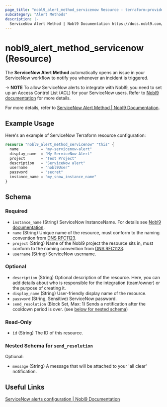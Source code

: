 ```yaml
---
page_title: "nobl9_alert_method_servicenow Resource - terraform-provider-nobl9"
subcategory: "Alert Methods"
description: |-
  ServiceNow Alert Method | Nobl9 Documentation https://docs.nobl9.com/alerting/alert-methods/servicenow
---
```


# nobl9_alert_method_servicenow (Resource)

The **ServiceNow Alert Method** automatically opens an issue in your ServiceNow workflow to notify you whenever an incident is triggered.

-> **NOTE** To allow ServiceNow alerts to integrate with Nobl9, you need to set up an Access Control List (ACL) for your ServiceNow users. Refer to [Nobl9 documentation](https://docs.nobl9.com/alerting/alert-methods/servicenow) for more details.

For more details, refer to [ServiceNow Alert Method | Nobl9 Documentation](https://docs.nobl9.com/alerting/alert-methods/servicenow).

## Example Usage

Here's an example of ServiceNow Terraform resource configuration:

```terraform
resource "nobl9_alert_method_servicenow" "this" {
  name          = "my-servicenow-alert"
  display_name  = "My ServiceNow Alert"
  project       = "Test Project"
  description   = "ServiceNow alert"
  username      = "nobl9User"
  password      = "secret"
  instance_name = "my_snow_instance_name"
}
```

<!-- schema generated by tfplugindocs -->
## Schema

### Required

- `instance_name` (String) ServiceNow InstanceName. For details see [Nobl9 documentation](https://docs.nobl9.com/alerting/alert-methods/servicenow#servicenow-credentials).
- `name` (String) Unique name of the resource, must conform to the naming convention from [DNS RFC1123](https://kubernetes.io/docs/concepts/overview/working-with-objects/names/#names).
- `project` (String) Name of the Nobl9 project the resource sits in, must conform to the naming convention from [DNS RFC1123](https://kubernetes.io/docs/concepts/overview/working-with-objects/names/#names).
- `username` (String) ServiceNow username.

### Optional

- `description` (String) Optional description of the resource. Here, you can add details about who is responsible for the integration (team/owner) or the purpose of creating it.
- `display_name` (String) User-friendly display name of the resource.
- `password` (String, Sensitive) ServiceNow password.
- `send_resolution` (Block Set, Max: 1) Sends a notification after the cooldown period is over. (see [below for nested schema](#nestedblock--send_resolution))

### Read-Only

- `id` (String) The ID of this resource.

<a id="nestedblock--send_resolution"></a>
### Nested Schema for `send_resolution`

Optional:

- `message` (String) A message that will be attached to your 'all clear' notification.

## Useful Links

[ServiceNow alerts configuration | Nobl9 Documentation](https://docs.nobl9.com/alerting/alert-methods/servicenow/)